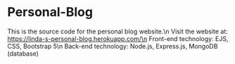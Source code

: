 # Personal-Blog
This is the source code for the personal blog website.\n
Visit the website at: https://linda-s-personal-blog.herokuapp.com/\n
Front-end technology: EJS, CSS, Bootstrap 5\n
Back-end technology: Node.js, Express.js, MongoDB (database)
